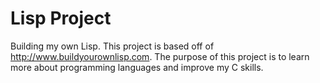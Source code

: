 # Lisp Project
Building my own Lisp. This project is based off of http://www.buildyourownlisp.com. The purpose of this project is to learn more about programming languages and improve my C skills. 
